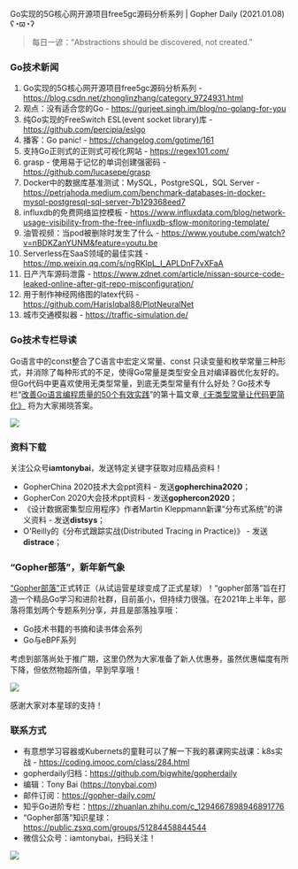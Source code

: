 Go实现的5G核心网开源项目free5gc源码分析系列 | Gopher Daily (2021.01.08) ʕ◔ϖ◔ʔ

>每日一谚：“Abstractions should be discovered, not created.”

### Go技术新闻

1. Go实现的5G核心网开源项目free5gc源码分析系列 - https://blog.csdn.net/zhonglinzhang/category_9724931.html
2. 观点：没有适合您的Go - https://gurjeet.singh.im/blog/no-golang-for-you
3. 纯Go实现的FreeSwitch ESL(event socket library)库 - https://github.com/percipia/eslgo
4. 播客：Go panic! - https://changelog.com/gotime/161
5. 支持Go正则式的正则式可视化网站 - https://regex101.com/
6. grasp - 使用易于记忆的单词创建强密码 - https://github.com/lucasepe/grasp
7. Docker中的数据库基准测试：MySQL，PostgreSQL，SQL Server - https://petrjahoda.medium.com/benchmark-databases-in-docker-mysql-postgresql-sql-server-7b129368eed7
8. influxdb的免费网络监控模板 - https://www.influxdata.com/blog/network-usage-visibility-from-the-free-influxdb-sflow-monitoring-template/
9. 油管视频：当pod被删除时发生了什么 - https://www.youtube.com/watch?v=nBDKZanYUNM&feature=youtu.be
10. Serverless在SaaS领域的最佳实践 - https://mp.weixin.qq.com/s/ngRKlpL_I_APLDnF7vXFaA
11. 日产汽车源码泄露 - https://www.zdnet.com/article/nissan-source-code-leaked-online-after-git-repo-misconfiguration/
12. 用于制作神经网络图的latex代码 - https://github.com/HarisIqbal88/PlotNeuralNet
13. 城市交通模拟器 - https://traffic-simulation.de/

### Go技术专栏导读

Go语言中的const整合了C语言中宏定义常量、const 只读变量和枚举常量三种形式，并消除了每种形式的不足，使得Go常量是类型安全且对编译器优化友好的。但Go代码中更喜欢使用无类型常量，到底无类型常量有什么好处？Go技术专栏“[改善Go语⾔编程质量的50个有效实践](https://www.imooc.com/read/87)”的第十篇文章[《无类型常量让代码更简化》](https://www.imooc.com/read/87/article/2379) 将为大家揭晓答案。

![](http://image.tonybai.com/img/202011/go-column-pgo-with-qr-and-text.png)

### 资料下载

关注公众号**iamtonybai**，发送特定关键字获取对应精品资料！

* GopherChina 2020技术大会ppt资料 - 发送**gopherchina2020**；
* GopherCon 2020大会技术ppt资料 - 发送**gophercon2020**；
* 《设计数据密集型应用程序》作者Martin Kleppmann新课“分布式系统”的讲义资料 - 发送**distsys**；
* O'Reilly的《分布式跟踪实战(Distributed Tracing in Practice)》 - 发送**distrace**；

### “Gopher部落”，新年新气象

[“Gopher部落”](https://public.zsxq.com/groups/51284458844544)正式转正（从试运营星球变成了正式星球）！“gopher部落”旨在打造一个精品Go学习和进阶社群，目前虽小，但持续力很强。在2021年上半年，部落将策划两个专题系列分享，并且是部落独享哦：

* Go技术书籍的书摘和读书体会系列
* Go与eBPF系列

考虑到部落尚处于推广期，这里仍然为大家准备了新人优惠券，虽然优惠幅度有所下降，但依然物超所值，早到早享哦！

![](http://image.tonybai.com/img/202011/gopher-tribe-zsxq.png)

感谢大家对本星球的支持！

### 联系方式

* 有意想学习容器或Kubernets的童鞋可以了解一下我的慕课网实战课：k8s实战 - https://coding.imooc.com/class/284.html
* gopherdaily归档：https://github.com/bigwhite/gopherdaily
* 编辑：Tony Bai (https://tonybai.com)
* 邮件订阅：https://gopher-daily.com/
* 知乎Go进阶专栏：https://zhuanlan.zhihu.com/c_1294667898946891776
* “Gopher部落”知识星球：https://public.zsxq.com/groups/51284458844544
* 微信公众号：iamtonybai，扫码关注！

![](http://image.tonybai.com/img/202011/qrcode_for_iamtonybai.jpg)
